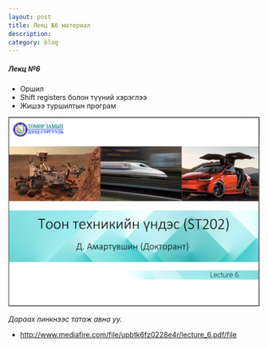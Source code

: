 ```yaml
---
layout: post
title: Лекц №6 материал
description:
category: blog
---
```


##### *Лeкц №6*

<ul>
    <li>Оршил</li>
    <li>Shift registers болон түүний хэрэглээ</li>
    <li>Жишээ туршилтын програм</li>
</ul>

![lecture_st202_6](/images/lab1/lecture_st202_6.PNG)

 *Дараах линкнээс татаж авна уу.*

* http://www.mediafire.com/file/upbtk6fz0228e4r/lecture_6.pdf/file
